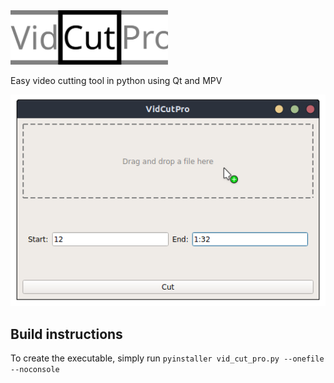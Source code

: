 <img src="./assets/logo.svg" alt="logo" width="50%">

Easy video cutting tool in python using Qt and MPV

![screenshot](./assets/screenshot.png)

## Build instructions

To create the executable, simply run `pyinstaller vid_cut_pro.py --onefile --noconsole`
